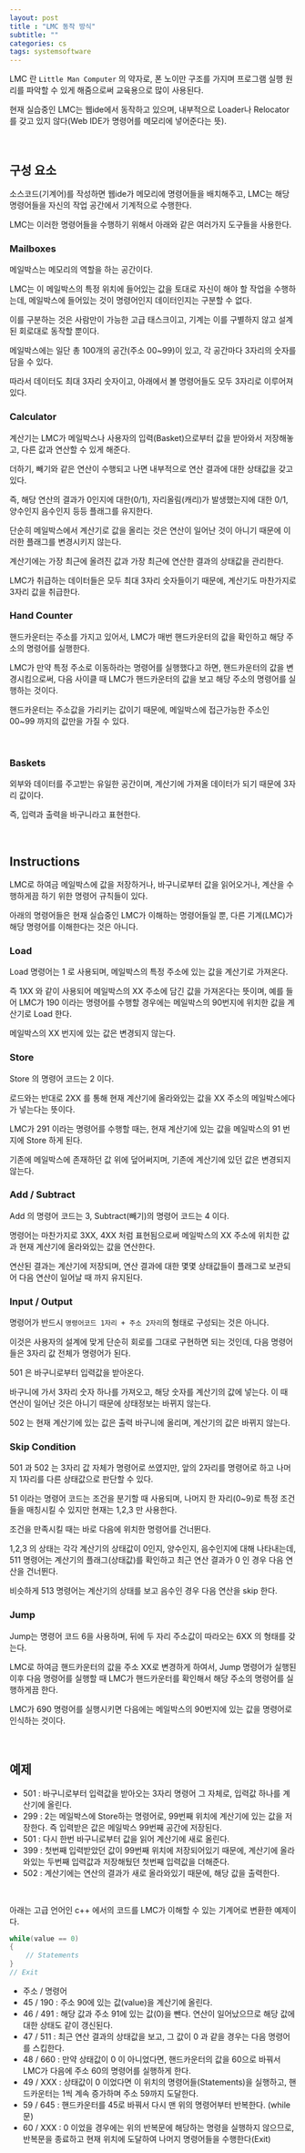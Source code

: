 ```yaml
---
layout: post
title : "LMC 동작 방식"
subtitle: ""
categories: cs
tags: systemsoftware
---
```


LMC 란 ```Little Man Computer``` 의 약자로, 폰 노이만 구조를 가지며 프로그램 실행 원리를 파악할 수 있게 해줌으로써 교육용으로 많이 사용된다.

현재 실습중인 LMC는 웹ide에서 동작하고 있으며, 내부적으로 Loader나 Relocator를 갖고 있지 않다(Web IDE가 명령어를 메모리에 넣어준다는 뜻).

<br>

## 구성 요소

소스코드(기계어)를 작성하면 웹ide가 메모리에 명령어들을 배치해주고, LMC는 해당 명령어들을 자신의 작업 공간에서 기계적으로 수행한다.

LMC는 이러한 명령어들을 수행하기 위해서 아래와 같은 여러가지 도구들을 사용한다.

### Mailboxes

메일박스는 메모리의 역할을 하는 공간이다.

LMC는 이 메일박스의 특정 위치에 들어있는 값을 토대로 자신이 해야 할 작업을 수행하는데, 메일박스에 들어있는 것이 명령어인지 데이터인지는 구분할 수 없다.

이를 구분하는 것은 사람만이 가능한 고급 태스크이고, 기계는 이를 구별하지 않고 설계된 회로대로 동작할 뿐이다.

메일박스에는 일단 총 100개의 공간(주소 00~99)이 있고, 각 공간마다 3자리의 숫자를 담을 수 있다.

따라서 데이터도 최대 3자리 숫자이고, 아래에서 볼 명령어들도 모두 3자리로 이루어져 있다.

### Calculator

계산기는 LMC가 메일박스나 사용자의 입력(Basket)으로부터 값을 받아와서 저장해놓고, 다른 값과 연산할 수 있게 해준다.

더하기, 빼기와 같은 연산이 수행되고 나면 내부적으로 연산 결과에 대한 상태값을 갖고 있다.

즉, 해당 연산의 결과가 0인지에 대한(0/1), 자리올림(캐리)가 발생했는지에 대한 0/1, 양수인지 음수인지 등등 플래그를 유지한다.

단순히 메일박스에서 계산기로 값을 올리는 것은 연산이 일어난 것이 아니기 때문에 이러한 플래그를 변경시키지 않는다.

계산기에는 가장 최근에 올려진 값과 가장 최근에 연산한 결과의 상태값을 관리한다.

LMC가 취급하는 데이터들은 모두 최대 3자리 숫자들이기 때문에, 계산기도 마찬가지로 3자리 값을 취급한다.

### Hand Counter

핸드카운터는 주소를 가지고 있어서, LMC가 매번 핸드카운터의 값을 확인하고 해당 주소의 명령어를 실행한다.

LMC가 만약 특정 주소로 이동하라는 명령어를 실행했다고 하면, 핸드카운터의 값을 변경시킴으로써, 다음 사이클 때 LMC가 핸드카운터의 값을 보고 해당 주소의 명령어를 실행하는 것이다.

핸드카운터는 주소값을 가리키는 값이기 때문에, 메일박스에 접근가능한 주소인 00~99 까지의 값만을 가질 수 있다.

<br>

### Baskets

외부와 데이터를 주고받는 유일한 공간이며, 계산기에 가져올 데이터가 되기 때문에 3자리 값이다.

즉, 입력과 출력을 바구니라고 표현한다.

<br>

## Instructions

LMC로 하여금 메일박스에 값을 저장하거나, 바구니로부터 값을 읽어오거나, 계산을 수행하게끔 하기 위한 명령어 규칙들이 있다.

아래의 명령어들은 현재 실습중인 LMC가 이해하는 명령어들일 뿐, 다른 기계(LMC)가 해당 명령어를 이해한다는 것은 아니다.

### Load

Load 명령어는 1 로 사용되며, 메일박스의 특정 주소에 있는 값을 계산기로 가져온다.

즉 1XX 와 같이 사용되어 메일박스의 XX 주소에 담긴 값을 가져온다는 뜻이며, 예를 들어 LMC가 190 이라는 명령어를 수행할 경우에는 메일박스의 90번지에 위치한 값을 계산기로 Load 한다.

메일박스의 XX 번지에 있는 값은 변경되지 않는다.

### Store

Store 의 명령어 코드는 2 이다.

로드와는 반대로 2XX 를 통해 현재 계산기에 올라와있는 값을 XX 주소의 메일박스에다가 넣는다는 뜻이다.

LMC가 291 이라는 명령어를 수행할 때는, 현재 계산기에 있는 값을 메일박스의 91 번지에 Store 하게 된다.

기존에 메일박스에 존재하던 값 위에 덮어써지며, 기존에 계산기에 있던 값은 변경되지 않는다.

### Add / Subtract

Add 의 명령어 코드는 3, Subtract(빼기)의 명령어 코드는 4 이다.

명령어는 마찬가지로 3XX, 4XX 처럼 표현됨으로써 메일박스의 XX 주소에 위치한 값과 현재 계산기에 올라와있는 값을 연산한다.

연산된 결과는 계산기에 저장되며, 연산 결과에 대한 몇몇 상태값들이 플래그로 보관되어 다음 연산이 일어날 때 까지 유지된다.

### Input / Output

명령어가 반드시 ```명령어코드 1자리 + 주소 2자리```의 형태로 구성되는 것은 아니다.

이것은 사용자의 설계에 맞게 단순히 회로를 그대로 구현하면 되는 것인데, 다음 명령어들은 3자리 값 전체가 명령어가 된다.

501 은 바구니로부터 입력값을 받아온다.

바구니에 가서 3자리 숫자 하나를 가져오고, 해당 숫자를 계산기의 값에 넣는다. 이 때 연산이 일어난 것은 아니기 때문에 상태정보는 바뀌지 않는다.

502 는 현재 계산기에 있는 값은 출력 바구니에 올리며, 계산기의 값은 바뀌지 않는다.

### Skip Condition

501 과 502 는 3자리 값 자체가 명령어로 쓰였지만, 앞의 2자리를 명령어로 하고 나머지 1자리를 다른 상태값으로 판단할 수 있다.

51 이라는 명령어 코드는 조건을 분기할 때 사용되며, 나머지 한 자리(0~9)로 특정 조건들을 매칭시킬 수 있지만 현재는 1,2,3 만 사용한다.

조건을 만족시킬 때는 바로 다음에 위치한 명령어를 건너뛴다.

1,2,3 의 상태는 각각 계산기의 상태값이 0인지, 양수인지, 음수인지에 대해 나타내는데, 511 명령어는 계산기의 플래그(상태값)를 확인하고 최근 연산 결과가 0 인 경우 다음 연산을 건너뛴다.

비슷하게 513 명령어는 계산기의 상태를 보고 음수인 경우 다음 연산을 skip 한다.

### Jump

Jump는 명령어 코드 6을 사용하며, 뒤에 두 자리 주소값이 따라오는 6XX 의 형태를 갖는다.

LMC로 하여금 핸드카운터의 값을 주소 XX로 변경하게 하여서, Jump 명령어가 실행된 이후 다음 명령어를 실행할 때 LMC가 핸드카운터를 확인해서 해당 주소의 명령어를 실행하게끔 한다.

LMC가 690 명령어를 실행시키면 다음에는 메일박스의 90번지에 있는 값을 명령어로 인식하는 것이다.

<br>

## 예제

- 501 : 바구니로부터 입력값을 받아오는 3자리 명령어 그 자체로, 입력값 하나를 계산기에 올린다.
- 299 : 2는 메일박스에 Store하는 명령어로, 99번째 위치에 계산기에 있는 값을 저장한다. 즉 입력받은 값은 메일박스 99번째 공간에 저장된다.
- 501 : 다시 한번 바구니로부터 값을 읽어 계산기에 새로 올린다.
- 399 : 첫번째 입력받았던 값이 99번째 위치에 저장되어있기 때문에, 계산기에 올라와있는 두번째 입력값과 저장해뒀던 첫번째 입력값을 더해준다.
- 502 : 계산기에는 연산의 결과가 새로 올라와있기 때문에, 해당 값을 출력한다.

<br>

아래는 고급 언어인 c++ 에서의 코드를 LMC가 이해할 수 있는 기계어로 변환한 예제이다.

```c++
while(value == 0)
{
    // Statements
}
// Exit
```

- 주소 / 명령어
- 45 / 190 : 주소 90에 있는 값(value)을 계산기에 올린다.
- 46 / 491 : 해당 값과 주소 91에 있는 값(0)을 뺀다. 연산이 일어났으므로 해당 값에 대한 상태도 같이 갱신된다.
- 47 / 511 : 최근 연산 결과의 상태값을 보고, 그 값이 0 과 같을 경우는 다음 명령어를 스킵한다.
- 48 / 660 : 만약 상태값이 0 이 아니었다면, 핸드카운터의 값을 60으로 바꿔서 LMC가 다음에 주소 60의 명령어를 실행하게 한다.
- 49 / XXX : 상태값이 0 이었다면 이 위치의 명령어들(Statements)을 실행하고, 핸드카운터는 1씩 계속 증가하며 주소 59까지 도달한다.
- 59 / 645 : 핸드카운터를 45로 바꿔서 다시 맨 위의 명령어부터 반복한다. (while문)
- 60 / XXX : 0 이었을 경우에는 위의 반복문에 해당하는 명령을 실행하지 않으므로, 반복문을 종료하고 현재 위치에 도달하여 나머지 명령어들을 수행한다(Exit)